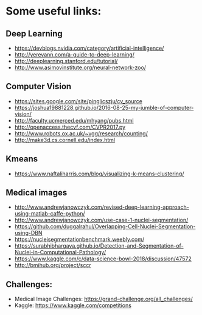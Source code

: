 # Some useful links:

## Deep Learning

- https://devblogs.nvidia.com/category/artificial-intelligence/
- http://yerevann.com/a-guide-to-deep-learning/
- http://deeplearning.stanford.edu/tutorial/
- http://www.asimovinstitute.org/neural-network-zoo/

## Computer Vision

- https://sites.google.com/site/pinglicszju/cv_source
- https://joshua19881228.github.io/2016-08-25-my-jumble-of-computer-vision/
- http://faculty.ucmerced.edu/mhyang/pubs.html
- http://openaccess.thecvf.com/CVPR2017.py
- http://www.robots.ox.ac.uk/~vgg/research/counting/
- http://make3d.cs.cornell.edu/index.html

## Kmeans

- https://www.naftaliharris.com/blog/visualizing-k-means-clustering/

## Medical images

- http://www.andrewjanowczyk.com/revised-deep-learning-approach-using-matlab-caffe-python/
- http://www.andrewjanowczyk.com/use-case-1-nuclei-segmentation/
- https://github.com/duggalrahul/Overlapping-Cell-Nuclei-Segmentation-using-DBN
- https://nucleisegmentationbenchmark.weebly.com/
- https://surabhibhargava.github.io/Detection-and-Segmentation-of-Nuclei-in-Computational-Pathology/
- https://www.kaggle.com/c/data-science-bowl-2018/discussion/47572
- http://bmihub.org/project/sccr


## Challenges:

- Medical Image Challenges: https://grand-challenge.org/all_challenges/
- Kaggle: https://www.kaggle.com/competitions

